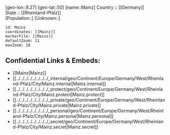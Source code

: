 ﻿---
location: [50,8.27] 
mapzoom: [7,12] 
mapmarker: city 
type: City
tags:
- geo/City


SpocWebEntityId: 32223
isDeleted: false
confidential: public

---
[geo-lon::8.27] 
[geo-lat::50] 
[name::Mainz] 
Country :: [[Germany]]  
State :: [[Rheinland-Pfalz]]  
[Population::] 
[Unknown::] 


```leaflet
id: Mainz
coordinates: [[Mainz]] 
markerFile: [[Mainz]] 
defaultZoom: 11 
maxZoom: 18
```


## Confidential Links & Embeds: 
- [[Mainz|Mainz]]  
- [[../../../../../../../../_internal/geo/Continent/Europe/Germany/West/Rheinland-Pfalz/City/Mainz.internal|Mainz.internal]] 
- [[../../../../../../../../_protect/geo/Continent/Europe/Germany/West/Rheinland-Pfalz/City/Mainz.protect|Mainz.protect]] 
- [[../../../../../../../../_private/geo/Continent/Europe/Germany/West/Rheinland-Pfalz/City/Mainz.private|Mainz.private]] 
- [[../../../../../../../../_personal/geo/Continent/Europe/Germany/West/Rheinland-Pfalz/City/Mainz.personal|Mainz.personal]] 
- [[../../../../../../../../_secret/geo/Continent/Europe/Germany/West/Rheinland-Pfalz/City/Mainz.secret|Mainz.secret]] 
